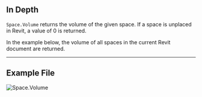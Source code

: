## In Depth
`Space.Volume` returns the volume of the given space. If a space is unplaced in Revit, a value of 0 is returned.

In the example below, the volume of all spaces in the current Revit document are returned.
___
## Example File

![Space.Volume](./Revit.Elements.Space.Volume_img.jpg)
